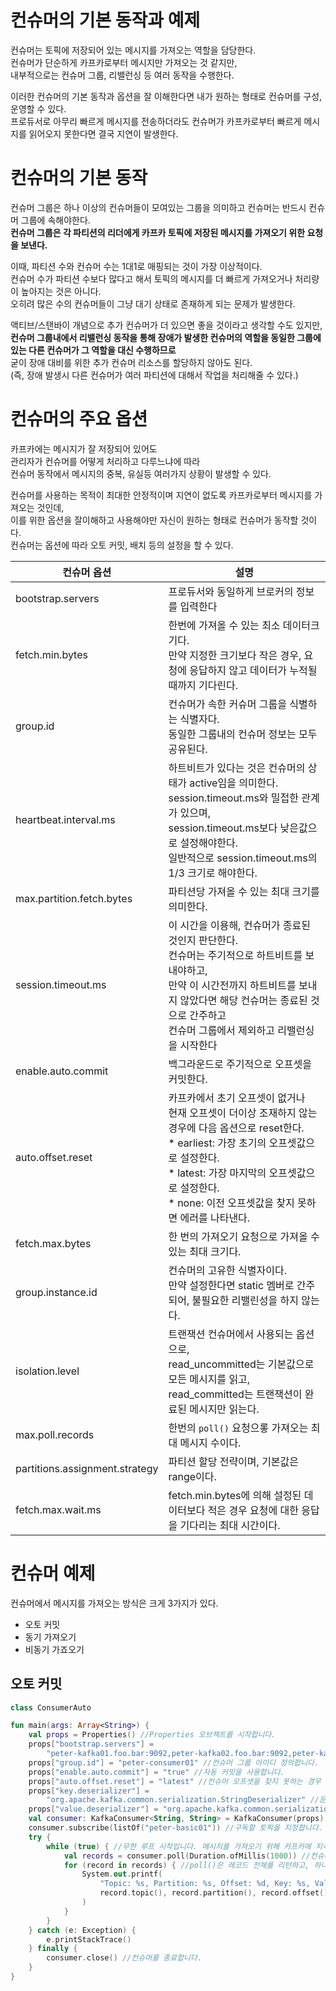 # 컨슈머의 기본 동작과 예제 
 
컨슈머는 토픽에 저장되어 있는 메시지를 가져오는 역할을 담당한다.       
컨슈머가 단순하게 카프카로부터 메시지만 가져오는 것 같지만,         
내부적으로는 컨슈머 그룹, 리밸런싱 등 여러 동작을 수행한다.      
      
이러한 컨슈머의 기본 동작과 옵션을 잘 이해한다면 내가 원하는 형태로 컨슈머를 구성, 운영할 수 있다.        
프로듀서로 아무리 빠르게 메시지를 전송하더라도 컨슈머가 카프카로부터 빠르게 메시지를 읽어오지 못한다면 결국 지연이 발생한다.       

# 컨슈머의 기본 동작   
컨슈머 그룹은 하나 이상의 컨슈머들이 모여있는 그룹을 의미하고 컨슈머는 반드시 컨슈머 그룹에 속해야한다.         
**컨슈머 그룹은 각 파티션의 리더에게 카프카 토픽에 저장된 메시지를 가져오기 위한 요청을 보낸다.**       
     
이때, 파티션 수와 컨슈머 수는 1대1로 매핑되는 것이 가장 이상적이다.    
컨슈머 수가 파티션 수보다 많다고 해서 토픽의 메시지를 더 빠르게 가져오거나 처리량이 높아지는 것은 아니다.        
오히려 많은 수의 컨슈머들이 그냥 대기 상태로 존재하게 되는 문제가 발생한다.    
      
액티브/스탠바이 개념으로 추가 컨슈머가 더 있으면 좋을 것이라고 생각할 수도 있지만,    
**컨슈머 그룹내에서 리밸런싱 동작을 통해 장애가 발생한 컨슈머의 역할을 동일한 그룹에 있는 다른 컨슈머가 그 역할을 대신 수행하므로**         
굳이 장애 대비를 위한 추가 컨슈머 리소스를 할당하지 않아도 된다.          
(즉, 장애 발생시 다른 컨슈머가 여러 파티션에 대해서 작업을 처리해줄 수 있다.)   

# 컨슈머의 주요 옵션  

카프카에는 메시지가 잘 저장되어 있어도   
관리자가 컨슈머를 어떻게 처리하고 다루느냐에 따라    
컨슈머 동작에서 메시지의 중복, 유실등 여러가지 상황이 발생할 수 있다.    

컨슈머를 사용하는 목적이 최대한 안정적이며 지연이 없도록 카프카로부터 메시지를 가져오는 것인데,   
이를 위한 옵션을 잘이해하고 사용해야만 자신이 원하는 형태로 컨슈머가 동작할 것이다.  
컨슈머는 옵션에 따라 오토 커밋, 배치 등의 설정을 할 수 있다.  

|컨슈머 옵션|설명|
|--------|---|
|bootstrap.servers|프로듀서와 동일하게 브로커의 정보를 입력한다|   
|fetch.min.bytes|한번에 가져올 수 있는 최소 데이터크기다.<br>만약 지정한 크기보다 작은 경우, 요청에 응답하지 않고 데이터가 누적될때까지 기다린다.|   
|group.id|컨슈머가 속한 커슈머 그룹을 식별하는 식별자다.<br>동일한 그룹내의 컨슈머 정보는 모두 공유된다.|   
|heartbeat.interval.ms|하트비트가 있다는 것은 컨슈머의 상태가 active임을 의미한다.<br>session.timeout.ms와 밀접한 관계가 있으며,<br>session.timeout.ms보다 낮은값으로 설정해야한다.<br>일반적으로 session.timeout.ms의 1/3 크기로 해야한다.|
|max.partition.fetch.bytes|파티션당 가져올 수 있는 최대 크기를 의미한다.|   
|session.timeout.ms|이 시간을 이용해, 컨슈머가 종료된 것인지 판단한다.<br>컨슈머는 주기적으로 하트비트를 보내야하고,<br>만약 이 시간전까지 하트비트를 보내지 않았다면 해당 컨슈머는 종료된 것으로 간주하고<br>컨슈머 그룹에서 제외하고 리밸런싱을 시작한다|
|enable.auto.commit|백그라운드로 주기적으로 오프셋을 커밋한다.|
|auto.offset.reset|카프카에서 초기 오프셋이 없거나<br>현재 오프셋이 더이상 조재하지 않는 경우에 다음 옵션으로 reset한다.<br>* earliest: 가장 초기의 오프셋값으로 설정한다.<br>* latest: 가장 마지막의 오프셋값으로 설정한다.<br>* none: 이전 오프셋값을 찾지 못하면 에러를 나타낸다.|
|fetch.max.bytes|한 번의 가져오기 요청으로 가져올 수 있는 최대 크기다.|
|group.instance.id|컨슈머의 고유한 식별자이다.<br>만약 설정한다면 static 멤버로 간주되어, 불필요한 리밸린성을 하지 않는다.|   
|isolation.level|트랜잭션 컨슈머에서 사용되는 옵션으로,<br>read_uncommitted는 기본값으로 모든 메시지를 읽고,<br>read_committed는 트랜잭션이 완료된 메시지만 읽는다.|  
|max.poll.records|한번의 `poll()` 요청으롷 가져오는 최대 메시지 수이다.|   
|partitions.assignment.strategy|파티션 할당 전략이며, 기본값은 range이다.|    
|fetch.max.wait.ms|fetch.min.bytes에 의해 설정된 데이터보다 적은 경우 요청에 대한 응답을 기다리는 최대 시간이다.|    

# 컨슈머 예제 

컨슈머에서 메시지를 가져오는 방식은 크게 3가지가 있다.   

* 오토 커밋 
* 동기 가져오기 
* 비동기 가죠오기 
 
## 오토 커밋 

```kt
class ConsumerAuto

fun main(args: Array<String>) {
    val props = Properties() //Properties 오브젝트를 시작합니다.
    props["bootstrap.servers"] =
        "peter-kafka01.foo.bar:9092,peter-kafka02.foo.bar:9092,peter-kafka03.foo.bar:9092" //브로커 리스트를 정의합니다.
    props["group.id"] = "peter-consumer01" //컨슈머 그룹 아이디 정의합니다.
    props["enable.auto.commit"] = "true" //자동 커밋을 사용합니다.
    props["auto.offset.reset"] = "latest" //컨슈머 오프셋을 찾지 못하는 경우 latest로 초기화 합니다. 가장 최근부터 메시지를 가져오게 됩니다.
    props["key.deserializer"] =
        "org.apache.kafka.common.serialization.StringDeserializer" //문자열을 사용했으므로 StringDeserializer 지정합니다.
    props["value.deserializer"] = "org.apache.kafka.common.serialization.StringDeserializer"
    val consumer: KafkaConsumer<String, String> = KafkaConsumer(props) //Properties 오브젝트를 전달하여 새 컨슈머를 생성합니다.
    consumer.subscribe(listOf("peter-basic01")) //구독할 토픽을 지정합니다.
    try {
        while (true) { //무한 루프 시작입니다. 메시지를 가져오기 위해 카프카에 지속적으로 poll()을 하게 됩니다.
            val records = consumer.poll(Duration.ofMillis(1000)) //컨슈머는 폴링하는 것을 계속 유지하며, 타임 아웃 주기를 설정합니다.해당 시간만큼 블럭합니다.
            for (record in records) { //poll()은 레코드 전체를 리턴하고, 하나의 메시지만 가져오는 것이 아니므로, 반복문 처리합니다.
                System.out.printf(
                    "Topic: %s, Partition: %s, Offset: %d, Key: %s, Value: %s\n",
                    record.topic(), record.partition(), record.offset(), record.key(), record.value()
                )
            }
        }
    } catch (e: Exception) {
        e.printStackTrace()
    } finally {
        consumer.close() //컨슈머를 종료합니다.
    }
}
```
      








